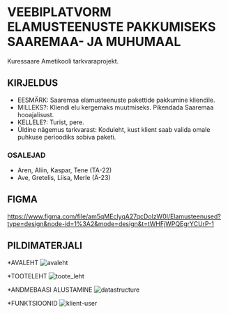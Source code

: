 # VEEBIPLATVORM ELAMUSTEENUSTE PAKKUMISEKS SAAREMAA- JA MUHUMAAL
Kuressaare Ametikooli tarkvaraprojekt.

## KIRJELDUS
* EESMÄRK: Saaremaa elamusteenuste pakettide pakkumine kliendile.
* MILLEKS?: Kliendi elu kergemaks muutmiseks. Pikendada Saaremaa hooajalisust. 
* KELLELE?: Turist, pere. 
* Üldine nägemus tarkvarast: Koduleht, kust klient saab valida omale puhkuse perioodiks sobiva paketi. 

### OSALEJAD
* Aren, Aliin, Kaspar, Tene (TA-22)
* Ave, Gretelis, Liisa, Merle (Ä-23)

## FIGMA
https://www.figma.com/file/am5qMEclyqA27qcDolzW0I/Elamusteenused?type=design&node-id=1%3A2&mode=design&t=tWHFjWPQEgrYCUrP-1



## PILDIMATERJALI
*AVALEHT
![avaleht](https://github.com/Aren4A/Elamus/assets/113007378/bd7be3c2-8745-4fad-81ed-c580478f04a5)

*TOOTELEHT
![toote_leht](https://github.com/Aren4A/Elamus/assets/113007378/10636efe-8f9e-4df1-a788-ded0f7e5dcd7)

*ANDMEBAASI ALUSTAMINE
![datastructure](https://github.com/Aren4A/Elamus/assets/113007378/fcfb2ecc-484b-49bd-a231-34774338e631)

*FUNKTSIOONID
![klient-user](https://github.com/Aren4A/Elamus/assets/113007378/b5960a52-8a71-4927-9e89-9aca4b623a08)

